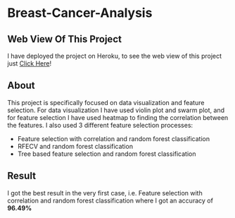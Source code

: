 # Breast-Cancer-Analysis

## Web View Of This Project
I have deployed the project on Heroku, to see the web view of this project just [Click Here](https://breast-cancer-analysis.herokuapp.com/)!

## About
This project is specifically focused on data visualization and feature selection. For data visualization I have used violin plot and swarm plot, and for feature selection I have used heatmap to finding the correlation between the features.
I also used 3 different feature selection processes:
- Feature selection with correlation and random forest classification
- RFECV and random forest classification
- Tree based feature selection and random forest classification

## Result
I got the best result in the very first case, i.e. Feature selection with correlation and random forest classification where I got an accuracy of **96.49%**
